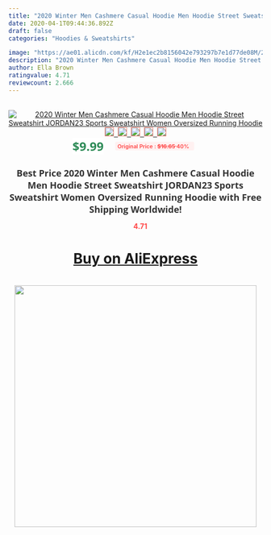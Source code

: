 ```yaml
---
title: "2020 Winter Men Cashmere Casual Hoodie Men Hoodie Street Sweatshirt JORDAN23 Sports Sweatshirt Women Oversized Running Hoodie"
date: 2020-04-1T09:44:36.892Z
draft: false
categories: "Hoodies & Sweatshirts"

image: "https://ae01.alicdn.com/kf/H2e1ec2b8156042e793297b7e1d77de08M/2020-Winter-Men-Cashmere-Casual-Hoodie-Men-Hoodie-Street-Sweatshirt-JORDAN23-Sports-Sweatshirt-Women-Oversized-Running.jpg"
description: "2020 Winter Men Cashmere Casual Hoodie Men Hoodie Street Sweatshirt JORDAN23 Sports Sweatshirt Women Oversized Running Hoodie"
author: Ella Brown
ratingvalue: 4.71
reviewcount: 2.666
---
```

<br>
<div style="text-align: center;">
<a href="https://s.click.aliexpress.com/e/_AOZvrJ" target="_blank" rel="nofollow noopener noreferrer"><img alt="2020 Winter Men Cashmere Casual Hoodie Men Hoodie Street Sweatshirt JORDAN23 Sports Sweatshirt Women Oversized Running Hoodie" class="magnifier-image" src="https://ae01.alicdn.com/kf/H2e1ec2b8156042e793297b7e1d77de08M/2020-Winter-Men-Cashmere-Casual-Hoodie-Men-Hoodie-Street-Sweatshirt-JORDAN23-Sports-Sweatshirt-Women-Oversized-Running.jpg_640x640.jpg">
<br>
<img style="border:1px solid salmon" src="https://ae01.alicdn.com/kf/H2e1ec2b8156042e793297b7e1d77de08M/2020-Winter-Men-Cashmere-Casual-Hoodie-Men-Hoodie-Street-Sweatshirt-JORDAN23-Sports-Sweatshirt-Women-Oversized-Running.jpg_120x120.jpg">&nbsp;&nbsp;<img style="border:1px solid salmon" src="https://ae01.alicdn.com/kf/Hc9ee0d7b0983428baf81c94a7b712604x/2020-Winter-Men-Cashmere-Casual-Hoodie-Men-Hoodie-Street-Sweatshirt-JORDAN23-Sports-Sweatshirt-Women-Oversized-Running.jpg_120x120.jpg">&nbsp;&nbsp;<img style="border:1px solid salmon" src="https://ae01.alicdn.com/kf/H8c89cdf898c14695a0e0a88678836583L/2020-Winter-Men-Cashmere-Casual-Hoodie-Men-Hoodie-Street-Sweatshirt-JORDAN23-Sports-Sweatshirt-Women-Oversized-Running.jpg_120x120.jpg">&nbsp;&nbsp;<img style="border:1px solid salmon" src="https://ae01.alicdn.com/kf/Ha5cb2dfd5a7c46c6ad0613ee51fcf82cO/2020-Winter-Men-Cashmere-Casual-Hoodie-Men-Hoodie-Street-Sweatshirt-JORDAN23-Sports-Sweatshirt-Women-Oversized-Running.jpg_120x120.jpg">&nbsp;&nbsp;<img style="border:1px solid salmon" src="https://ae01.alicdn.com/kf/H26fbdca7a98949a1bad9ed7622374effM/2020-Winter-Men-Cashmere-Casual-Hoodie-Men-Hoodie-Street-Sweatshirt-JORDAN23-Sports-Sweatshirt-Women-Oversized-Running.jpg_120x120.jpg"></a></div><br0>
<div style="text-align: center;"><span style="background-color: white; border: 0px; box-sizing: border-box; color: seagreen; display: inline-block; font-family: &quot;open sans&quot; , &quot;arial&quot; , &quot;helvetica&quot; , sans-serif , &quot;heiti&quot;; font-size: 24px; font-stretch: inherit; font-weight: 700; line-height: inherit; margin: 0px 10px 0px 0px; padding: 0px; vertical-align: middle;">$9.99 </span>
<span style="background: rgb(255 , 241 , 241); border-radius: 3px; border: 0px; box-sizing: border-box; color: #ff4747; display: inline-block; font-family: inherit; font-size: 12px; font-stretch: inherit; font-style: inherit; font-variant: inherit; font-weight: 600; line-height: inherit; margin: 0px; padding: 2px 5px; transform: scale(0.9); vertical-align: middle;">Original Price : <b style="text-decoration: line-through;">$16.65 </b> 40%&nbsp;&nbsp;</span></div>
<h1 style="color: #333333; display: inline-block; font-family: &quot;open sans&quot; , &quot;arial&quot; , &quot;helvetica&quot; , sans-serif , &quot;heiti&quot;; font-size: 18px; font-stretch: inherit; font-weight: 700; text-align: center;">Best Price 2020 Winter Men Cashmere Casual Hoodie Men Hoodie Street Sweatshirt JORDAN23 Sports Sweatshirt Women Oversized Running Hoodie with Free Shipping Worldwide!</h1>
<div style="color: #ff4747; text-align: center;">
<img src="https://4.bp.blogspot.com/-M0ZcTcb-5uY/XleCXlxnR4I/AAAAAAAAAEc/OrjgMkXV1oMQFaCRZj5HQwOCBcu3w1FegCPcBGAYYCw/s1600/star.png" style="height: 15px;">&nbsp;<b>4.71</b></div>
<div class="button_cont" align="center"><a class="buynow_a" href="https://s.click.aliexpress.com/e/_AOZvrJ" target="_blank" rel="nofollow noopener noreferrer"><H1>Buy on AliExpress</H1></a></div><br>
<div class="separator" style="clear: both; text-align: center;">
<img src="https://lh3.googleusercontent.com/-pTy5HemUv9M/XlePHvY0dAI/AAAAAAAAAE4/0nX5iRUoIWY8eMW9Dpxeirr157OZliDIgCLcBGAsYHQ/s1600/badge.gif" width="480">
</div>
